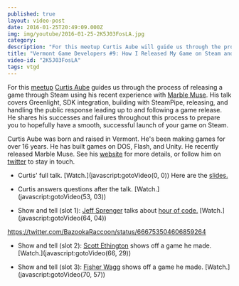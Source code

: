 ```yaml
---
published: true
layout: video-post
date: 2016-01-25T20:49:09.000Z
img: img/youtube/2016-01-25-2K5J03FosLA.jpg
category:
description: "For this meetup Curtis Aube will guide us through the process of releasing a game through Steam using his recent experience with Marble Muse…"
title: "Vermont Game Developers #9: How I Released My Game on Steam and You Can Too by Curtis Aube"
video-id: "2K5J03FosLA"
tags: vtgd
---
```

For this [meetup](http://www.meetup.com/Vermont-Game-Developers/events/226643330/) [Curtis Aube](https://twitter.com/KetosGames) guides us through the process of releasing a game through Steam using his recent experience with [Marble Muse](http://store.steampowered.com/app/368310/). His talk covers Greenlight, SDK integration, building with SteamPipe, releasing, and handling the public response leading up to and following a game release. He shares his successes and failures throughout this process to prepare you to hopefully have a smooth, successful launch of your game on Steam.

Curtis Aube was born and raised in Vermont. He's been making games for over 16 years. He has built games on DOS, Flash, and Unity. He recently released Marble Muse. See his [website](http://ketosgames.com/) for more details, or follow him on [twitter](https://twitter.com/KetosGames) to stay in touch.

* Curtis' full talk. [Watch.](javascript:gotoVideo(0, 0))  Here are the <a href="/pdf/curtis-aube-steam-release.pdf" target="_blank">slides.</a>

* Curtis answers questions after the talk. [Watch.](javascript:gotoVideo(53, 03))

* Show and tell (slot 1): [Jeff Sprenger](https://twitter.com/neurobotik) talks about [hour of code.](https://hourofcode.com/us) [Watch.](javascript:gotoVideo(64, 04))

https://twitter.com/BazookaRaccoon/status/666753504606859264

* Show and tell (slot 2): [Scott Ethington](http://scottethington.com/) shows off a game he made. [Watch.](javascript:gotoVideo(66, 29))

* Show and tell (slot 3): [Fisher Wagg](https://twitter.com/stupidmassive) shows off a game he made. [Watch.](javascript:gotoVideo(70, 57))
